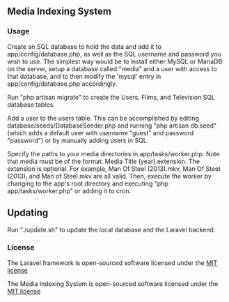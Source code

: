## Media Indexing System

### Usage

Create an SQL database to hold the data and add it to app/config/database.php, as well as the SQL username and password you wish to use. The simplest way would be to install either MySQL or MariaDB on the server,  setup a database called "media" and a user with access to that database,  and to then modify the 'mysql' entry in app/config/database.php accordingly.

Run "php artisan migrate" to create the Users, Films, and Television SQL database tables.

Add a user to the users table. This can be accomplished by editing database/seeds/DatabaseSeeder.php and running "php artisan db:seed" (which adds a default user with username "guest" and password "password") or by manually adding users in SQL.

Specify the paths to your media directories in app/tasks/worker.php. Note that media must be of the format: Media Title (year).extension. The extension is optional. For example,  Man Of Steel (2013).mkv,  Man Of Steel (2013),  and Man of Steel.mkv are all valid. Then, execute the worker by changing to the app's root directory and executing "php app/tasks/worker.php" or adding it to cron.

## Updating

Run "./update.sh" to update the local database and the Laravel backend.

### License

The Laravel framework is open-sourced software licensed under the [MIT license](http://opensource.org/licenses/MIT)

The Media Indexing System is open-sourced software licensed under the [MIT license](http://opensource.org/licenses/MIT)
